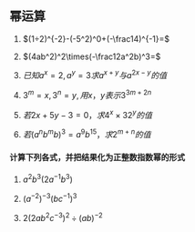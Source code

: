 ## 幂运算

1. $(1÷2)^{-2}-(-5^2)^0+(-\frac14)^{-1}=$





2. $(4ab^2)^2\times(-\frac12a^2b)^3=$





3. $已知a^x=2,a^y=3 求a^{x+y}与a^{2x-y}的值$







4. $3^m=x,3^n=y,用x，y表示3^{3m+2n}$







5. $若2x+5y-3=0，求4^x\times32^y的值$







6. $若(a^nb^mb)^3=a^9b^{15}，求2^{m+n}的值$







#### 计算下列各式，并把结果化为正整数指数幂的形式

1. $a^2b^3(2a^{-1}b^3)$



2. $(a^{-2})^{-3}(bc^{-1})^3$



3. $2(2ab^2c^{-3})^2÷(ab)^{-2}$
